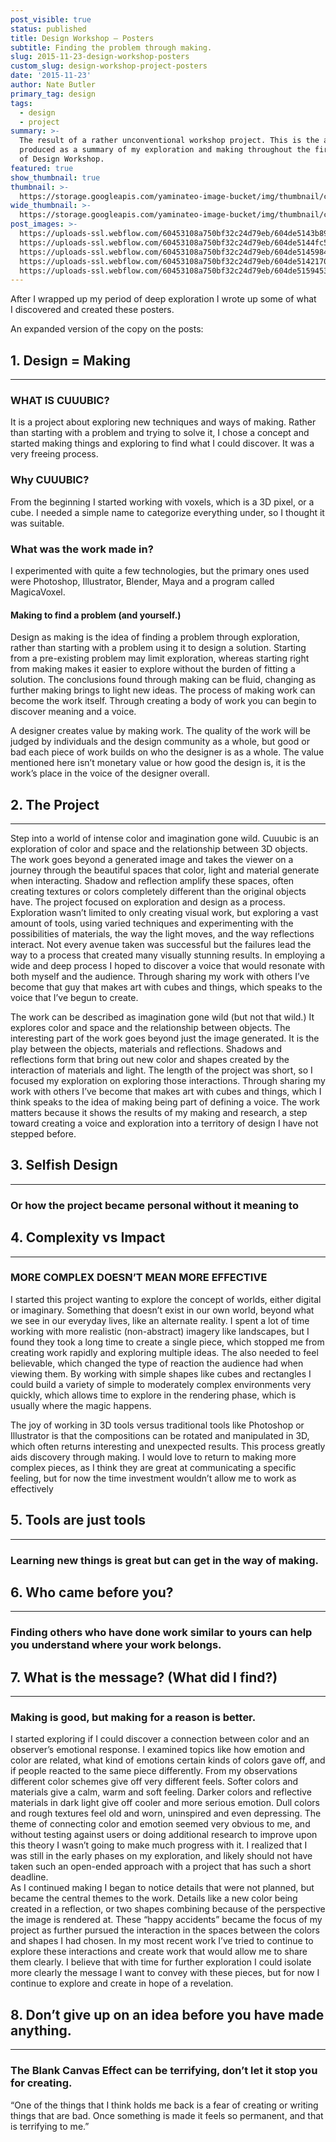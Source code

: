 ```yaml
---
post_visible: true
status: published
title: Design Workshop – Posters
subtitle: Finding the problem through making.
slug: 2015-11-23-design-workshop-posters
custom_slug: design-workshop-project-posters
date: '2015-11-23'
author: Nate Butler
primary_tag: design
tags:
  - design
  - project
summary: >-
  The result of a rather unconventional workshop project. This is the artifact I
  produced as a summary of my exploration and making throughout the first half
  of Design Workshop.
featured: true
show_thumbnail: true
thumbnail: >-
  https://storage.googleapis.com/yaminateo-image-bucket/img/thumbnail/cuuubic_posters-1x1.jpg
wide_thumbnail: >-
  https://storage.googleapis.com/yaminateo-image-bucket/img/thumbnail/cuuubic_posters-2x1.jpg
post_images: >-
  https://uploads-ssl.webflow.com/60453108a750bf32c24d79eb/604de5143b8992859975b6b3_Poster-Book.jpg;
  https://uploads-ssl.webflow.com/60453108a750bf32c24d79eb/604de5144fc50cc4a9d7642a_Poster-Book2.jpg;
  https://uploads-ssl.webflow.com/60453108a750bf32c24d79eb/604de5145984fff81fd50609_Poster-Book3.jpg;
  https://uploads-ssl.webflow.com/60453108a750bf32c24d79eb/604de5142170133c3311c611_Poster-Book4.jpg;
  https://uploads-ssl.webflow.com/60453108a750bf32c24d79eb/604de51594532bdf9baae712_Poster-Book5.jpg
---
```

After I wrapped up my period of deep exploration I wrote up some of what I discovered and created these posters.

An expanded version of the copy on the posts:

## 1\. Design = Making
-------------------

### WHAT IS CUUUBIC?

It is a project about exploring new techniques and ways of making. Rather than starting with a problem and trying to solve it, I chose a concept and started making things and exploring to find what I could discover. It was a very freeing process.

### Why CUUUBIC?

From the beginning I started working with voxels, which is a 3D pixel, or a cube. I needed a simple name to categorize everything under, so I thought it was suitable.

### What was the work made in?

I experimented with quite a few technologies, but the primary ones used were Photoshop, Illustrator, Blender, Maya and a program called MagicaVoxel.

#### Making to find a problem (and yourself.)

Design as making is the idea of finding a problem through exploration, rather than starting with a problem using it to design a solution. Starting from a pre-existing problem may limit exploration, whereas starting right from making makes it easier to explore without the burden of fitting a solution. The conclusions found through making can be fluid, changing as further making brings to light new ideas. The process of making work can become the work itself. Through creating a body of work you can begin to discover meaning and a voice.  

A designer creates value by making work. The quality of the work will be judged by individuals and the design community as a whole, but good or bad each piece of work builds on who the designer is as a whole. The value mentioned here isn’t monetary value or how good the design is, it is the work’s place in the voice of the designer overall.  

## 2\. The Project
---------------

Step into a world of intense color and imagination gone wild. Cuuubic is an exploration of color and space and the relationship between 3D objects. The work goes beyond a generated image and takes the viewer on a journey through the beautiful spaces that color, light and material generate when interacting. Shadow and reflection amplify these spaces, often creating textures or colors completely different than the original objects have. The project focused on exploration and design as a process. Exploration wasn’t limited to only creating visual work, but exploring a vast amount of tools, using varied techniques and experimenting with the possibilities of materials, the way the light moves, and the way reflections interact. Not every avenue taken was successful but the failures lead the way to a process that created many visually stunning results. In employing a wide and deep process I hoped to discover a voice that would resonate with both myself and the audience. Through sharing my work with others I’ve become that guy that makes art with cubes and things, which speaks to the voice that I’ve begun to create.

The work can be described as imagination gone wild (but not that wild.) It explores color and space and the relationship between objects. The interesting part of the work goes beyond just the image generated. It is the play between the objects, materials and reflections. Shadows and reflections form that bring out new color and shapes created by the interaction of materials and light. The length of the project was short, so I focused my exploration on exploring those interactions. Through sharing my work with others I’ve become that makes art with cubes and things, which I think speaks to the idea of making being part of defining a voice. The work matters because it shows the results of my making and research, a step toward creating a voice and exploration into a territory of design I have not stepped before.  

## 3\. Selfish Design
------------------
  
### Or how the project became personal without it meaning to  

## 4\. Complexity vs Impact
------------------------

### MORE COMPLEX DOESN’T MEAN MORE EFFECTIVE

I started this project wanting to explore the concept of worlds, either digital or imaginary. Something that doesn’t exist in our own world, beyond what we see in our everyday lives, like an alternate reality. I spent a lot of time working with more realistic (non-abstract) imagery like landscapes, but I found they took a long time to create a single piece, which stopped me from creating work rapidly and exploring multiple ideas. The also needed to feel believable, which changed the type of reaction the audience had when viewing them. By working with simple shapes like cubes and rectangles I could build a variety of simple to moderately complex environments very quickly, which allows time to explore in the rendering phase, which is usually where the magic happens.

The joy of working in 3D tools versus traditional tools like Photoshop or Illustrator is that the compositions can be rotated and manipulated in 3D, which often returns interesting and unexpected results. This process greatly aids discovery through making. I would love to return to making more complex pieces, as I think they are great at communicating a specific feeling, but for now the time investment wouldn’t allow me to work as effectively  

## 5\. Tools are just tools
------------------------

### Learning new things is great but can get in the way of making.  

## 6\. Who came before you?
------------------------

### Finding others who have done work similar to yours can help you understand where your work belongs.

## 7\. What is the message? (What did I find?)
-------------------------------------------

### Making is good, but making for a reason is better.

I started exploring if I could discover a connection between color and an observer’s emotional response. I examined topics like how emotion and color are related, what kind of emotions certain kinds of colors gave off, and if people reacted to the same piece differently. From my observations different color schemes give off very different feels. Softer colors and materials give a calm, warm and soft feeling. Darker colors and reflective materials in dark light give off cooler and more serious emotion. Dull colors and rough textures feel old and worn, uninspired and even depressing. The theme of connecting color and emotion seemed very obvious to me, and without testing against users or doing additional research to improve upon this theory I wasn’t going to make much progress with it. I realized that I was still in the early phases on my exploration, and likely should not have taken such an open-ended approach with a project that has such a short deadline.  
As I continued making I began to notice details that were not planned, but became the central themes to the work. Details like a new color being created in a reflection, or two shapes combining because of the perspective the image is rendered at. These “happy accidents” became the focus of my project as further pursued the interaction in the spaces between the colors and shapes I had chosen. In my most recent work I’ve tried to continue to explore these interactions and create work that would allow me to share them clearly. I believe that with time for further exploration I could isolate more clearly the message I want to convey with these pieces, but for now I continue to explore and create in hope of a revelation.  

## 8\. Don’t give up on an idea before you have made anything.
-----------------------------------------------------------

### The Blank Canvas Effect can be terrifying, don’t let it stop you for creating.
  
“One of the things that I think holds me back is a fear of creating or writing things that are bad. Once something is made it feels so permanent, and that is terrifying to me.”
